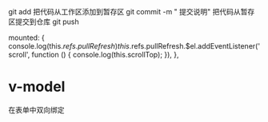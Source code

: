 git add 把代码从工作区添加到暂存区
git commit -m " 提交说明"  把代码从暂存区提交到仓库
git push 

 mounted: {
    console.log(this.$refs.pullRefresh)
    this.$refs.pullRefresh.$el.addEventListener('scroll', function () {
      console.log(this.scrollTop);
    }),
  },



# v-model 
在表单中双向绑定